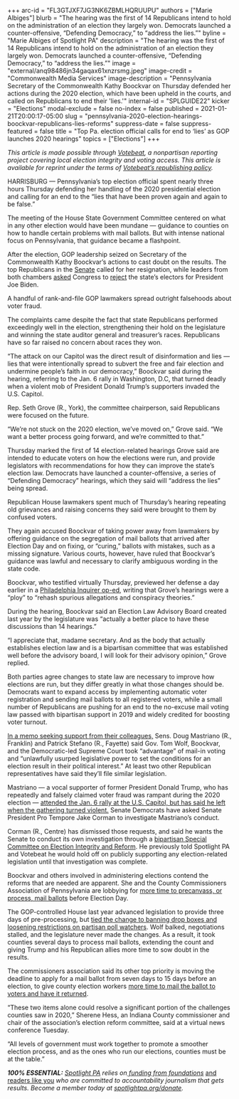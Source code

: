 +++
arc-id = "FL3GTJXF7JG3NK6ZBMLHQRUUPU"
authors = ["Marie Albiges"]
blurb = "The hearing was the first of 14 Republicans intend to hold on the administration of an election they largely won. Democrats launched a counter-offensive, “Defending Democracy,” to “address the lies.”"
byline = "Marie Albiges of Spotlight PA"
description = "The hearing was the first of 14 Republicans intend to hold on the administration of an election they largely won. Democrats launched a counter-offensive, “Defending Democracy,” to “address the lies.”"
image = "external/anq98486jn34gaqax61xnzrsmg.jpeg"
image-credit = "Commonwealth Media Services"
image-description = "Pennsylvania Secretary of the Commonwealth Kathy Boockvar on Thursday defended her actions during the 2020 election, which have been upheld in the courts, and called on Republicans to end their 'lies.'"
internal-id = "SPLGUIDE22"
kicker = "Elections"
modal-exclude = false
no-index = false
published = 2021-01-21T20:00:17-05:00
slug = "pennsylvania-2020-election-hearings-boockvar-republicans-lies-reforms"
suppress-date = false
suppress-featured = false
title = "Top Pa. election official calls for end to ‘lies’ as GOP launches 2020 hearings"
topics = ["Elections"]
+++

<i>This article is made possible through&nbsp;</i><a href="http://votebeat.org/"><i>Votebeat</i></a><i>, a nonpartisan reporting project covering local election integrity and voting access. This article is available for reprint under the terms of&nbsp;</i><a href="https://www.votebeat.org/pages/republishing"><i>Votebeat’s republishing policy</i></a><i>.</i>

HARRISBURG — Pennsylvania’s top election official spent nearly three hours Thursday defending her handling of the 2020 presidential election and calling for an end to the “lies that have been proven again and again to be false.”

The meeting of the House State Government Committee centered on what in any other election would have been mundane — guidance to counties on how to handle certain problems with mail ballots. But with intense national focus on Pennsylvania, that guidance became a flashpoint.

After the election, GOP leadership seized on Secretary of the Commonwealth Kathy Boockvar’s actions to cast doubt on the results. The top Republicans in the <a href="https://web.archive.org/web/20221129091504/https://www.senatorcorman.com/2020/11/03/senate-republican-leaders-call-for-pa-secretary-of-state-to-resign-immediately/">Senate</a> called for her resignation, while leaders from both chambers <a href="https://www.spotlightpa.org/news/2021/01/pennsylvania-senate-electoral-college-objection-donald-trump-joe-biden-2020-election/">asked</a> Congress to <a href="https://www.spotlightpa.org/news/2020/12/pennsylvania-electors-republican-reject-congress-bryan-cutler/">reject</a> the state’s electors for President Joe Biden.

A handful of rank-and-file GOP lawmakers spread outright falsehoods about voter fraud.

The complaints came despite the fact that state Republicans performed exceedingly well in the election, strengthening their hold on the legislature and winning the state auditor general and treasurer’s races. Republicans have so far raised no concern about races they won.

“The attack on our Capitol was the direct result of disinformation and lies — lies that were intentionally spread to subvert the free and fair election and undermine people’s faith in our democracy,” Boockvar said during the hearing, referring to the Jan. 6 rally in Washington, D.C, that turned deadly when a violent mob of President Donald Trump’s supporters invaded the U.S. Capitol.

<script src="https://www.spotlightpa.org/embed.js" async></script><div data-spl-embed-version="1" data-spl-src="https://www.spotlightpa.org/embeds/donate/?teaser_text=Spotlight%20PA%20provides%20essential%2C%20public-service%20journalism%20that%20cuts%20through%20misinformation%20and%20politics%20to%20get%20to%20the%20truth.%20But%20we%20need%20your%20help%20to%20do%20it.&cta_text=YES%2C%20I%20WILL%20CONTRIBUTE"></div>

Rep. Seth Grove (R., York), the committee chairperson, said Republicans were focused on the future.

“We’re not stuck on the 2020 election, we’ve moved on,” Grove said. “We want a better process going forward, and we’re committed to that.”

Thursday marked the first of 14 election-related hearings Grove said are intended to educate voters on how the elections were run, and provide legislators with recommendations for how they can improve the state’s election law. Democrats have launched a counter-offensive, a series of “Defending Democracy” hearings, which they said will “address the lies” being spread.

Republican House lawmakers spent much of Thursday’s hearing repeating old grievances and raising concerns they said were brought to them by confused voters.

They again accused Boockvar of taking power away from lawmakers by offering guidance on the segregation of mail ballots that arrived after Election Day and on fixing, or “curing,” ballots with mistakes, such as a missing signature. Various courts, however, have ruled that Boockvar’s guidance was lawful and necessary to clarify ambiguous wording in the state code.

Boockvar, who testified virtually Thursday, previewed her defense a day earlier in a <a href="https://www.inquirer.com/opinion/commentary/pennsylvania-harrisburg-republicans-election-fraud-votes-20210120.html">Philadelphia Inquirer op-ed</a>, writing that Grove’s hearings were a “ploy” to “rehash spurious allegations and conspiracy theories.”

During the hearing, Boockvar said an Election Law Advisory Board created last year by the legislature was “actually a better place to have these discussions than 14 hearings.”

“I appreciate that, madame secretary. And as the body that actually establishes election law and is a bipartisan committee that was established well before the advisory board, I will look for their advisory opinion,” Grove replied.

<script src="https://www.spotlightpa.org/embed.js" async></script><div data-spl-embed-version="1" data-spl-src="https://www.spotlightpa.org/embeds/newsletter/"></div>

Both parties agree changes to state law are necessary to improve how elections are run, but they differ greatly in what those changes should be. Democrats want to expand access by implementing automatic voter registration and sending mail ballots to all registered voters, while a small number of Republicans are pushing for an end to the no-excuse mail voting law passed with bipartisan support in 2019 and widely credited for boosting voter turnout.

<a href="https://www.legis.state.pa.us/cfdocs/legis/CSM/showMemoPublic.cfm?chamber=S&SPick=20210&cosponId=34277">In a memo seeking support from their colleagues,</a> Sens. Doug Mastriano (R., Franklin) and Patrick Stefano (R., Fayette) said Gov. Tom Wolf, Boockvar, and the Democratic-led Supreme Court took “advantage” of mail-in voting and “unlawfully usurped legislative power to set the conditions for an election result in their political interest.” At least two other Republican representatives have said they’ll file similar legislation.

Mastriano — a vocal supporter of former President Donald Trump, who has repeatedly and falsely claimed voter fraud was rampant during the 2020 election — <a href="https://www.spotlightpa.org/news/2021/01/doug-mastriano-trump-capitol-attack-resignation-investigation/">attended the Jan. 6 rally at the U.S. Capitol, but has said he left when the gathering turned violent.</a> Senate Democrats have asked Senate President Pro Tempore Jake Corman to investigate Mastriano’s conduct.

Corman (R., Centre) has dismissed those requests, and said he wants the Senate to conduct its own investigation through a <a href="https://www.legis.state.pa.us/cfdocs/legis/CSM/showMemoPublic.cfm?chamber=S&SPick=20210&cosponId=33664">bipartisan Special Committee on Election Integrity and Reform</a>. He previously told Spotlight PA and Votebeat he would hold off on publicly supporting any election-related legislation until that investigation was complete.

Boockvar and others involved in administering elections contend the reforms that are needed are apparent. She and the County Commissioners Association of Pennsylvania are lobbying for <a href="https://www.spotlightpa.org/news/2021/01/pennsylvania-voting-reforms-mail-ballots-early-voting-election-officials-2021/">more time to precanvass, or process, mail ballots</a> before Election Day.

The GOP-controlled House last year advanced legislation to provide three days of pre-processing, but <a href="https://www.spotlightpa.org/news/2020/11/pennsylvania-election-2020-counting-results-delays-mail-ballots/">tied the change to banning drop boxes and loosening restrictions on partisan poll watchers</a>. Wolf balked, negotiations stalled, and the legislature never made the changes. As a result, it took counties several days to process mail ballots, extending the count and giving Trump and his Republican allies more time to sow doubt in the results.

The commissioners association said its other top priority is moving the deadline to apply for a mail ballot from seven days to 15 days before an election, to give county election workers <a href="https://www.spotlightpa.org/news/2020/12/pennsylvania-mail-ballot-request-deadline-change-2020-election/">more time to mail the ballot to voters and have it returned</a>.

“These two items alone could resolve a significant portion of the challenges counties saw in 2020,” Sherene Hess, an Indiana County commissioner and chair of the association’s election reform committee, said at a virtual news conference Tuesday.

“All levels of government must work together to promote a smoother election process, and as the ones who run our elections, counties must be at the table.”

<i><b>100% ESSENTIAL:</b></i><i> </i><a href="https://www.spotlightpa.org/"><i>Spotlight PA</i></a><i> relies on</i><a href="https://www.spotlightpa.org/support"><i> funding from foundations</i></a><i> </i><a href="https://www.spotlightpa.org/support">and readers like you</a><i> who are committed to accountability journalism that gets results. Become a member today at </i><a href="http://spotlightpa.fundjournalism.org/donate?campaign=701Dn000000YgovIAC"><i>spotlightpa.org/donate</i></a><i>.</i>
